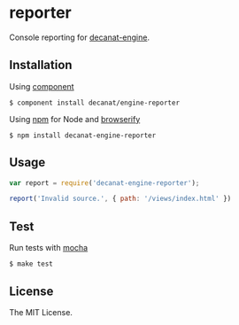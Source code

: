 # reporter

Console reporting for [decanat-engine](https://github.com/decanat/engine).

## Installation

Using [component](https://github.com/component/component)

    $ component install decanat/engine-reporter

Using [npm](http://npmjs.org/) for Node and [browserify](http://browserify.org/)

    $ npm install decanat-engine-reporter

## Usage

```js
var report = require('decanat-engine-reporter');

report('Invalid source.', { path: '/views/index.html' })
```

## Test

Run tests with [mocha](http://visionmedia.github.io/mocha/)

    $ make test

## License

The MIT License.

